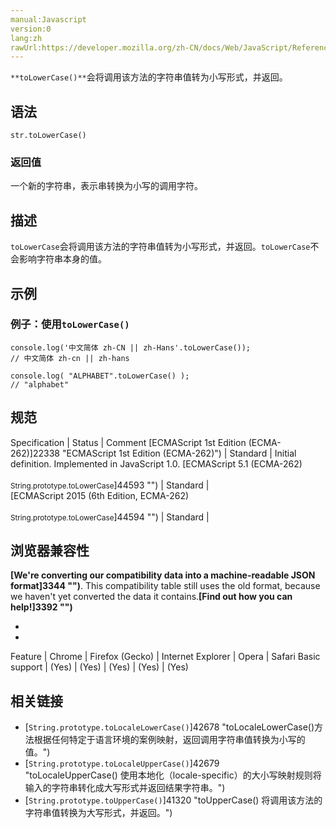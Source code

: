 ```yaml
---
manual:Javascript
version:0
lang:zh
rawUrl:https://developer.mozilla.org/zh-CN/docs/Web/JavaScript/Reference/Global_Objects/String/toLowerCase
---
```






`**toLowerCase()**`会将调用该方法的字符串值转为小写形式，并返回。


## 语法<a name="语法"></a>

```
str.toLowerCase()

```

### <a name="sect1"></a>

### 返回值<a name="返回值"></a>


一个新的字符串，表示串转换为小写的调用字符。


## 描述<a name="描述"></a>


`toLowerCase`会将调用该方法的字符串值转为小写形式，并返回。`toLowerCase`不会影响字符串本身的值。


## 示例<a name="示例"></a>

### 例子：使用`toLowerCase()`<a name="例子：使用_toLowerCase()"></a>

```
console.log('中文简体 zh-CN || zh-Hans'.toLowerCase());
// 中文简体 zh-cn || zh-hans

​console.log( "ALPHABET".toLowerCase() ); 
// "alphabet"
```


## 规范<a name="规范"></a>

Specification | Status | Comment 
[ECMAScript 1st Edition (ECMA-262)]22338 "ECMAScript 1st Edition (ECMA-262)") | Standard | Initial definition. Implemented in JavaScript 1.0. 
[ECMAScript 5.1 (ECMA-262)<br></br><small>String.prototype.toLowerCase</small>]44593 "") | Standard |  
[ECMAScript 2015 (6th Edition, ECMA-262)<br></br><small>String.prototype.toLowerCase</small>]44594 "") | Standard |  


## 浏览器兼容性<a name="浏览器兼容性"></a>


**[We&#39;re converting our compatibility data into a machine-readable JSON format]3344 "")**. This compatibility table still uses the old format, because we haven&#39;t yet converted the data it contains.**[Find out how you can help!]3392 "")**


* 
* 

Feature | Chrome | Firefox (Gecko) | Internet Explorer | Opera | Safari 
Basic support | (Yes) | (Yes) | (Yes) | (Yes) | (Yes) 





## 相关链接<a name="相关链接"></a>

* [`String.prototype.toLocaleLowerCase()`]42678 "toLocaleLowerCase()方法根据任何特定于语言环境的案例映射，返回调用字符串值转换为小写的值。")
* [`String.prototype.toLocaleUpperCase()`]42679 "toLocaleUpperCase() 使用本地化（locale-specific）的大小写映射规则将输入的字符串转化成大写形式并返回结果字符串。")
* [`String.prototype.toUpperCase()`]41320 "toUpperCase() 将调用该方法的字符串值转换为大写形式，并返回。")



